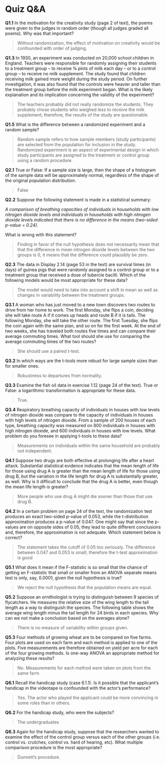 # Quiz Q&A
**Q1.1**
In the motivation for the creativity study (page 2 of text), the poems were given to the judges in random order (though all judges graded all poems). Why was that important?
> Without randomization, the effect of motivation on creativity would be confounded with order of judging.

**Q1.3**
In 1930, an experiment was conducted on 20,000 school children in England. Teachers were responsible for randomly assigning their students to a treatment group – to receive ¾ pints of milk each day – or to a control group – to receive no milk supplement. The study found that children receiving milk gained more weight during the study period. On further investigation, it was also found that the controls were heavier and taller than the treatment group before the milk experiment began. What is the likely explanation and its implication concerning the validity of the experiment?
> The teachers probably did not really randomize the students. They probably
chose students who weighed less to receive the milk supplement; therefore, the results
of the study are questionable.

**Q1.5**
What is the difference between a randomized experiment and a random sample?
> Random sample refers to how sample members (study participants) are selected from the population for inclusion in the study. Randomized experiment is an aspect of experimental design in which study participants are assigned to the treatment or control group using a random procedure.

**Q2.1**
True or False: If a sample size is large, then the shape of a histogram of the sample data will be approximately normal, regardless of the shape of the original population distribution.
>False

**Q2.2**
Suppose the following statement is made in a statistical summary:

*A comparison of breathing capacities of individuals in households with low nitrogen dioxide levels and individuals in households with high nitrogen dioxide levels indicated that there is no difference in the means (two-sided p-value = 0.24).*

What is wrong with this statement?
> Finding in favor of the null hypothesis does not necessarily mean that that the difference in mean nitrogen dioxide levels between the two groups is 0, it means that the difference could plausibly be zero.

**Q2.3**
The data in Display 2.14 (page 53 in the text) are survival times (in days) of guinea pigs that were randomly assigned to a control group or to a treatment group that received a dose of tubercle bacilli. Which of the following models would be most appropriate for these data?
> The model would need to take into account a shift in mean as well as changes in variability between the treatment groups.

**Q3.1**
A woman who has just moved to a new town discovers two routes to drive from her home to work. The first Monday, she flips a coin, deciding she will take route A if it comes up heads and route B if it is tails. The following Monday, she will take the other route. The first Tuesday, she flips the coin again with the same plan, and so on for the first week. At the end of two weeks, she has traveled both routes five times and can compare their average commuting times. What tool should she use for comparing the average commuting times of the two routes?
> She should use a paired t-test.

**Q3.2**
In which ways are the t-tools more robust for large sample sizes than for smaller ones.
> Robustness to departures from normality.

**Q3.3**
Examine the fish oil data in exercise 1.12 (page 24 of the text). True or False: a logarithmic transformation is appropriate for these data.
> True.

**Q3.4**
Respiratory breathing capacity of individuals in houses with low levels of nitrogen dioxide was compare to the capacity of individuals in houses with high levels of nitrogen dioxide. From a sample of 200 houses of each type, breathing capacity was measured on 800 individuals in houses with high nitrogen dioxide, and 600 individuals in houses with low levels. What problem do you foresee in applying t-tools to these data?
> Measurements on individuals within the same household are probably not independent.

**Q4.1**
Suppose two drugs are both effective at prolonging life after a heart attack. Substantial statistical evidence indicates that the mean length of life for those using drug A is greater than the mean length of life for those using drug B, but the variation in the life length for drug A is substantially greater, as well. Why is it difficult to conclude that the drug A is better, even though the mean life length is greater?
> More people who use drug A might die sooner than those that use drug B.

**Q4.2**
In a certain problem on page 24 of the text, the randomization test produces an exact two-sided p-value of 0.053, while the t-distribution approximation produces a p-value of 0.047. One might say that since the p-values are on opposite sides of 0.05, they lead to quite different conclusions and, therefore, the approximation is not adequate. Which statement below is correct?
> The statement takes the cutoff of 0.05 too seriously. The difference between 0.047 and 0.053 is small; therefore the t-test approximation is good

**Q5.1**
What does it mean if the F-statistic is so small that the chance of getting an F-statistic that small or smaller from an ANOVA separate means test is only, say, 0.0001, given the null hypothesis is true?
> We reject the null hypothesis that the population means are equal.

**Q5.2**
Suppose an ornithologist is trying to distinguish between 9 species of flycatchers. He measures the relative size of the wing length to the tail length as a way to distinguish the species. The following table shows the average wing length minus the tail length for 24 birds in each species. Why can we not make a conclusion based on the averages alone?
> There is no measure of variability within groups given.

**Q5.3**
Four methods of growing wheat are to be compared on five farms. Four plots are used on each farm and each method is applied to one of the plots. Five measurements are therefore obtained on yield per acre for each of the four growing methods. Is one-way ANOVA an appropriate method for analyzing these results?
> No. Measurements for each method were taken on plots from the same farm

**Q6.1**
Recall the handicap study (case 6.1.1). Is it possible that the applicant’s handicap in the videotape is confounded with the actor’s performance?
> Yes. The actor who played the applicant could be more convincing in some roles than in others.

**Q6.2**
For the handicap study, who were the subjects?
> The undergraduates

**Q6.3**
Again for the handicap study, suppose that the researchers wanted to examine the effect of the control group versus each of the other groups (i.e. control vs. crutches, control vs. hard of hearing, etc). What multiple comparison procedure is the most appropriate?
> Dunnett’s procedure.
